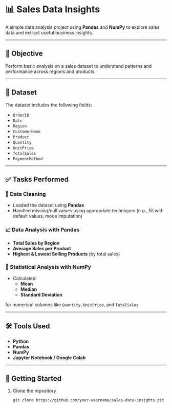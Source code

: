 # 📊 Sales Data Insights

A simple data analysis project using **Pandas** and **NumPy** to explore sales data and extract useful business insights.

---

## 🎯 Objective

Perform basic analysis on a sales dataset to understand patterns and performance across regions and products.

---

## 📂 Dataset

The dataset includes the following fields:
- `OrderID`
- `Date`
- `Region`
- `CustomerName`
- `Product`
- `Quantity`
- `UnitPrice`
- `TotalSales`
- `PaymentMethod`

---

## ✅ Tasks Performed

### 🧹 Data Cleaning
- Loaded the dataset using **Pandas**
- Handled missing/null values using appropriate techniques (e.g., fill with default values, mode imputation)

### 📈 Data Analysis with Pandas
- **Total Sales by Region**
- **Average Sales per Product**
- **Highest & Lowest Selling Products** (by total sales)

### 🧮 Statistical Analysis with NumPy
- Calculated:
  - **Mean**
  - **Median**
  - **Standard Deviation**
  
for numerical columns like `Quantity`, `UnitPrice`, and `TotalSales`.

---

## 🛠️ Tools Used
- **Python**
- **Pandas**
- **NumPy**
- **Jupyter Notebook / Google Colab**

---

## 📌 Getting Started

1. Clone the repository  
   ```bash
   git clone https://github.com/your-username/sales-data-insights.git
